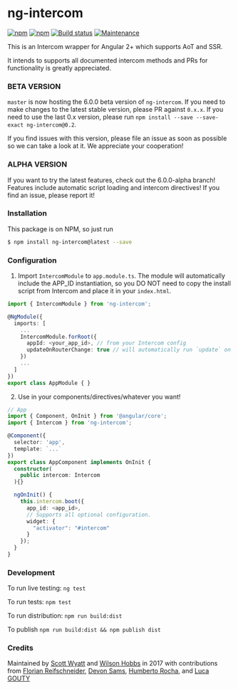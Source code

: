 # ng-intercom

[![npm](https://img.shields.io/npm/v/ng-intercom.svg)](https://www.npmjs.com/package/ng-intercom)
[![npm](https://img.shields.io/npm/dm/ng-intercom.svg)](https://www.npmjs.com/ng-intercom)
[![Build status][ci-image]][ci-url]
[![Maintenance](https://img.shields.io/maintenance/yes/2018.svg)]()

This is an Intercom wrapper for Angular 2+ which supports AoT and SSR.

It intends to supports all documented intercom methods and PRs for functionality is greatly appreciated.

### BETA VERSION

`master` is now hosting the 6.0.0 beta version of `ng-intercom`. If you need to make changes to the latest stable version, please PR against `0.x.x`. If you need to use the last 0.x version, please run `npm install --save --save-exact ng-intercom@0.2`.

If you find issues with this version, please file an issue as soon as possible so we can take a look at it. We appreciate your cooperation!

### ALPHA VERSION
If you want to try the latest features, check out the 6.0.0-alpha branch! Features include automatic script loading and intercom directives! If you find an issue, please report it!

### Installation

This package is on NPM, so just run
 ```sh
$ npm install ng-intercom@latest --save
 ```

### Configuration

1. Import `IntercomModule` to `app.module.ts`. The module will automatically include the APP_ID instantiation, so you DO NOT need to copy the install script from Intercom and place it in your `index.html`.

```ts
import { IntercomModule } from 'ng-intercom';

@NgModule({
  imports: [
    ...
    IntercomModule.forRoot({
      appId: <your_app_id>, // from your Intercom config
      updateOnRouterChange: true // will automatically run `update` on router event changes. Default: `false`
    })
    ...
  ]
})
export class AppModule { }
```

2. Use in your components/directives/whatever you want!

```ts
// App
import { Component, OnInit } from '@angular/core';
import { Intercom } from 'ng-intercom';

@Component({
  selector: 'app',
  template: `...`
})
export class AppComponent implements OnInit {
  constructor(
    public intercom: Intercom
  ){}

  ngOnInit() {
    this.intercom.boot({
      app_id: <app_id>,
      // Supports all optional configuration.
      widget: {
        "activator": "#intercom" 
      }
    });
  }
}
```

### Development
To run live testing: `ng test`

To run tests: `npm test`

To run distribution: `npm run build:dist`

To publish `npm run build:dist && npm publish dist`


### Credits
Maintained by [Scott Wyatt](https://github.com/scott-wyatt) and [Wilson Hobbs](https://www.twitter.com/wbhob) in 2017 with contributions from [Florian Reifschneider](https://github.com/flore2003), [Devon Sams](https://www.twitter.com/POS1TRON), [Humberto Rocha](https://github.com/humrochagf), and [Luca GOUTY](http://luca.gouty.fr)


[ci-image]: https://img.shields.io/circleci/project/github/CaliStyle/ng-intercom/master.svg
[ci-url]: https://circleci.com/gh/CaliStyle/ng-intercom/tree/master

